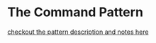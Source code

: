 # The Command Pattern
[checkout the pattern description and notes here](https://github.com/JoanaMota/DesignPatterns/wiki/The-Command-Pattern)